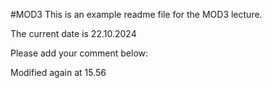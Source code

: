#MOD3
This is an example readme file for the MOD3 lecture.

The current date is 22.10.2024

Please add your comment below:

Modified again at 15.56
